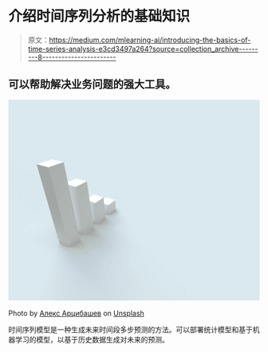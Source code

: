 # 介绍时间序列分析的基础知识

> 原文：<https://medium.com/mlearning-ai/introducing-the-basics-of-time-series-analysis-e3cd3497a264?source=collection_archive---------8----------------------->

## 可以帮助解决业务问题的强大工具。

![](img/05b44a44923b8cc244f022b9457e59a3.png)

Photo by [Алекс Арцибашев](https://unsplash.com/@lxrcbsv?utm_source=unsplash&utm_medium=referral&utm_content=creditCopyText) on [Unsplash](https://unsplash.com/s/photos/charts?utm_source=unsplash&utm_medium=referral&utm_content=creditCopyText)

时间序列模型是一种生成未来时间段多步预测的方法。可以部署统计模型和基于机器学习的模型，以基于历史数据生成对未来的预测。